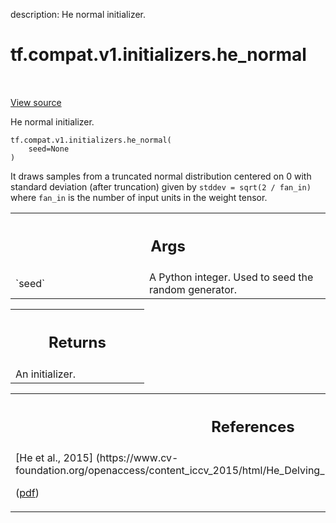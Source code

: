 description: He normal initializer.

<div itemscope itemtype="http://developers.google.com/ReferenceObject">
<meta itemprop="name" content="tf.compat.v1.initializers.he_normal" />
<meta itemprop="path" content="Stable" />
</div>

# tf.compat.v1.initializers.he_normal

<!-- Insert buttons and diff -->

<table class="tfo-notebook-buttons tfo-api nocontent" align="left">

</table>

<a target="_blank" class="external" href="/code/stable/tensorflow/python/ops/init_ops.py">View source</a>



He normal initializer.


<pre class="devsite-click-to-copy prettyprint lang-py tfo-signature-link">
<code>tf.compat.v1.initializers.he_normal(
    seed=None
)
</code></pre>



<!-- Placeholder for "Used in" -->

It draws samples from a truncated normal distribution centered on 0
with standard deviation (after truncation) given by
`stddev = sqrt(2 / fan_in)` where `fan_in` is the number of
input units in the weight tensor.

<!-- Tabular view -->
 <table class="responsive fixed orange">
<colgroup><col width="214px"><col></colgroup>
<tr><th colspan="2"><h2 class="add-link">Args</h2></th></tr>

<tr>
<td>
`seed`<a id="seed"></a>
</td>
<td>
A Python integer. Used to seed the random generator.
</td>
</tr>
</table>



<!-- Tabular view -->
 <table class="responsive fixed orange">
<colgroup><col width="214px"><col></colgroup>
<tr><th colspan="2"><h2 class="add-link">Returns</h2></th></tr>
<tr class="alt">
<td colspan="2">
An initializer.
</td>
</tr>

</table>



<!-- Tabular view -->
 <table class="responsive fixed orange">
<colgroup><col width="214px"><col></colgroup>
<tr><th colspan="2"><h2 class="add-link">References</h2></th></tr>
<tr class="alt">
<td colspan="2">
[He et al., 2015]
(https://www.cv-foundation.org/openaccess/content_iccv_2015/html/He_Delving_Deep_into_ICCV_2015_paper.html)

([pdf](https://www.cv-foundation.org/openaccess/content_iccv_2015/papers/He_Delving_Deep_into_ICCV_2015_paper.pdf))
</td>
</tr>

</table>

